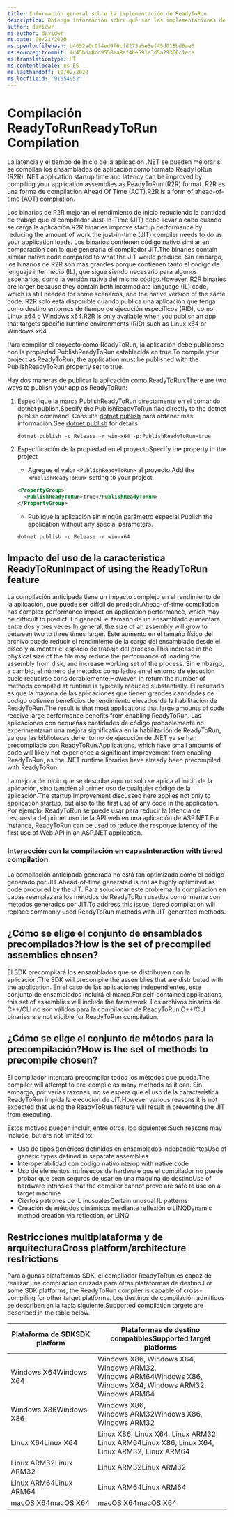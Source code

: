 ```yaml
---
title: Información general sobre la implementación de ReadyToRun
description: Obtenga información sobre qué son las implementaciones de ReadyToRun y por qué debe considerar su uso en el marco de la publicación de la aplicación con .NET 5 y .NET Core 3.0 y versiones posteriores.
author: davidwr
ms.author: davidwr
ms.date: 09/21/2020
ms.openlocfilehash: b4052a0c0f4ed9f6cfd273abe5ef45d018bd0ae0
ms.sourcegitcommit: 4d45bda8cd9558ea8af4be591e3d5a29360c1ece
ms.translationtype: HT
ms.contentlocale: es-ES
ms.lasthandoff: 10/02/2020
ms.locfileid: "91654952"
---
```

# <a name="readytorun-compilation"></a><span data-ttu-id="2563d-103">Compilación ReadyToRun</span><span class="sxs-lookup"><span data-stu-id="2563d-103">ReadyToRun Compilation</span></span>

<span data-ttu-id="2563d-104">La latencia y el tiempo de inicio de la aplicación .NET se pueden mejorar si se compilan los ensamblados de aplicación como formato ReadyToRun (R2R).</span><span class="sxs-lookup"><span data-stu-id="2563d-104">.NET application startup time and latency can be improved by compiling your application assemblies as ReadyToRun (R2R) format.</span></span> <span data-ttu-id="2563d-105">R2R es una forma de compilación Ahead Of Time (AOT).</span><span class="sxs-lookup"><span data-stu-id="2563d-105">R2R is a form of ahead-of-time (AOT) compilation.</span></span>

<span data-ttu-id="2563d-106">Los binarios de R2R mejoran el rendimiento de inicio reduciendo la cantidad de trabajo que el compilador Just-In-Time (JIT) debe llevar a cabo cuando se carga la aplicación.</span><span class="sxs-lookup"><span data-stu-id="2563d-106">R2R binaries improve startup performance by reducing the amount of work the just-in-time (JIT) compiler needs to do as your application loads.</span></span> <span data-ttu-id="2563d-107">Los binarios contienen código nativo similar en comparación con lo que generaría el compilador JIT.</span><span class="sxs-lookup"><span data-stu-id="2563d-107">The binaries contain similar native code compared to what the JIT would produce.</span></span> <span data-ttu-id="2563d-108">Sin embargo, los binarios de R2R son más grandes porque contienen tanto el código de lenguaje intermedio (IL), que sigue siendo necesario para algunos escenarios, como la versión nativa del mismo código.</span><span class="sxs-lookup"><span data-stu-id="2563d-108">However, R2R binaries are larger because they contain both intermediate language (IL) code, which is still needed for some scenarios, and the native version of the same code.</span></span> <span data-ttu-id="2563d-109">R2R solo está disponible cuando publica una aplicación que tenga como destino entornos de tiempo de ejecución específicos (RID), como Linux x64 o Windows x64.</span><span class="sxs-lookup"><span data-stu-id="2563d-109">R2R is only available when you publish an app that targets specific runtime environments (RID) such as Linux x64 or Windows x64.</span></span>

<span data-ttu-id="2563d-110">Para compilar el proyecto como ReadyToRun, la aplicación debe publicarse con la propiedad PublishReadyToRun establecida en true.</span><span class="sxs-lookup"><span data-stu-id="2563d-110">To compile your project as ReadyToRun, the application must be published with the PublishReadyToRun property set to true.</span></span>

<span data-ttu-id="2563d-111">Hay dos maneras de publicar la aplicación como ReadyToRun:</span><span class="sxs-lookup"><span data-stu-id="2563d-111">There are two ways to publish your app as ReadyToRun:</span></span>

01. <span data-ttu-id="2563d-112">Especifique la marca PublishReadyToRun directamente en el comando dotnet publish.</span><span class="sxs-lookup"><span data-stu-id="2563d-112">Specify the PublishReadyToRun flag directly to the dotnet publish command.</span></span> <span data-ttu-id="2563d-113">Consulte [dotnet publish](../tools/dotnet-publish.md) para obtener más información.</span><span class="sxs-lookup"><span data-stu-id="2563d-113">See [dotnet publish](../tools/dotnet-publish.md) for details.</span></span>

    ```dotnetcli
    dotnet publish -c Release -r win-x64 -p:PublishReadyToRun=true
    ```

02. <span data-ttu-id="2563d-114">Especificación de la propiedad en el proyecto</span><span class="sxs-lookup"><span data-stu-id="2563d-114">Specify the property in the project</span></span>

    - <span data-ttu-id="2563d-115">Agregue el valor `<PublishReadyToRun>` al proyecto.</span><span class="sxs-lookup"><span data-stu-id="2563d-115">Add the `<PublishReadyToRun>` setting to your project.</span></span>

    ```xml
    <PropertyGroup>
      <PublishReadyToRun>true</PublishReadyToRun>
    </PropertyGroup>
    ```

    - <span data-ttu-id="2563d-116">Publique la aplicación sin ningún parámetro especial.</span><span class="sxs-lookup"><span data-stu-id="2563d-116">Publish the application without any special parameters.</span></span>

    ```dotnetcli
    dotnet publish -c Release -r win-x64
    ```

## <a name="impact-of-using-the-readytorun-feature"></a><span data-ttu-id="2563d-117">Impacto del uso de la característica ReadyToRun</span><span class="sxs-lookup"><span data-stu-id="2563d-117">Impact of using the ReadyToRun feature</span></span>

<span data-ttu-id="2563d-118">La compilación anticipada tiene un impacto complejo en el rendimiento de la aplicación, que puede ser difícil de predecir.</span><span class="sxs-lookup"><span data-stu-id="2563d-118">Ahead-of-time compilation has complex performance impact on application performance, which may be difficult to predict.</span></span> <span data-ttu-id="2563d-119">En general, el tamaño de un ensamblado aumentará entre dos y tres veces.</span><span class="sxs-lookup"><span data-stu-id="2563d-119">In general, the size of an assembly will grow to between two to three times larger.</span></span> <span data-ttu-id="2563d-120">Este aumento en el tamaño físico del archivo puede reducir el rendimiento de la carga del ensamblado desde el disco y aumentar el espacio de trabajo del proceso.</span><span class="sxs-lookup"><span data-stu-id="2563d-120">This increase in the physical size of the file may reduce the performance of loading the assembly from disk, and increase working set of the process.</span></span> <span data-ttu-id="2563d-121">Sin embargo, a cambio, el número de métodos compilados en el entorno de ejecución suele reducirse considerablemente.</span><span class="sxs-lookup"><span data-stu-id="2563d-121">However, in return the number of methods compiled at runtime is typically reduced substantially.</span></span> <span data-ttu-id="2563d-122">El resultado es que la mayoría de las aplicaciones que tienen grandes cantidades de código obtienen beneficios de rendimiento elevados de la habilitación de ReadyToRun.</span><span class="sxs-lookup"><span data-stu-id="2563d-122">The result is that most applications that large amounts of code receive large performance benefits from enabling ReadyToRun.</span></span> <span data-ttu-id="2563d-123">Las aplicaciones con pequeñas cantidades de código probablemente no experimentarán una mejora significativa en la habilitación de ReadyToRun, ya que las bibliotecas del entorno de ejecución de .NET ya se han precompilado con ReadyToRun.</span><span class="sxs-lookup"><span data-stu-id="2563d-123">Applications, which have small amounts of code will likely not experience a significant improvement from enabling ReadyToRun, as the .NET runtime libraries have already been precompiled with ReadyToRun.</span></span>

<span data-ttu-id="2563d-124">La mejora de inicio que se describe aquí no solo se aplica al inicio de la aplicación, sino también al primer uso de cualquier código de la aplicación.</span><span class="sxs-lookup"><span data-stu-id="2563d-124">The startup improvement discussed here applies not only to application startup, but also to the first use of any code in the application.</span></span> <span data-ttu-id="2563d-125">Por ejemplo, ReadyToRun se puede usar para reducir la latencia de respuesta del primer uso de la API web en una aplicación de ASP.NET.</span><span class="sxs-lookup"><span data-stu-id="2563d-125">For instance, ReadyToRun can be used to reduce the response latency of the first use  of Web API in an ASP.NET application.</span></span>

### <a name="interaction-with-tiered-compilation"></a><span data-ttu-id="2563d-126">Interacción con la compilación en capas</span><span class="sxs-lookup"><span data-stu-id="2563d-126">Interaction with tiered compilation</span></span>

<span data-ttu-id="2563d-127">La compilación anticipada generada no está tan optimizada como el código generado por JIT.</span><span class="sxs-lookup"><span data-stu-id="2563d-127">Ahead-of-time generated is not as highly optimized as code produced by the JIT.</span></span> <span data-ttu-id="2563d-128">Para solucionar este problema, la compilación en capas reemplazará los métodos de ReadyToRun usados comúnmente con métodos generados por JIT.</span><span class="sxs-lookup"><span data-stu-id="2563d-128">To address this issue, tiered compilation will replace commonly used ReadyToRun methods with JIT-generated methods.</span></span>

## <a name="how-is-the-set-of-precompiled-assemblies-chosen"></a><span data-ttu-id="2563d-129">¿Cómo se elige el conjunto de ensamblados precompilados?</span><span class="sxs-lookup"><span data-stu-id="2563d-129">How is the set of precompiled assemblies chosen?</span></span>

<span data-ttu-id="2563d-130">El SDK precompilará los ensamblados que se distribuyen con la aplicación.</span><span class="sxs-lookup"><span data-stu-id="2563d-130">The SDK will precompile the assemblies that are distributed with the application.</span></span> <span data-ttu-id="2563d-131">En el caso de las aplicaciones independientes, este conjunto de ensamblados incluirá el marco.</span><span class="sxs-lookup"><span data-stu-id="2563d-131">For self-contained applications, this set of assemblies will include the framework.</span></span> <span data-ttu-id="2563d-132">Los archivos binarios de C++/CLI no son válidos para la compilación de ReadyToRun.</span><span class="sxs-lookup"><span data-stu-id="2563d-132">C++/CLI binaries are not eligible for ReadyToRun compilation.</span></span>

## <a name="how-is-the-set-of-methods-to-precompile-chosen"></a><span data-ttu-id="2563d-133">¿Cómo se elige el conjunto de métodos para la precompilación?</span><span class="sxs-lookup"><span data-stu-id="2563d-133">How is the set of methods to precompile chosen?</span></span>

<span data-ttu-id="2563d-134">El compilador intentará precompilar todos los métodos que pueda.</span><span class="sxs-lookup"><span data-stu-id="2563d-134">The compiler will attempt to pre-compile as many methods as it can.</span></span> <span data-ttu-id="2563d-135">Sin embargo, por varias razones, no se espera que el uso de la característica ReadyToRun impida la ejecución de JIT.</span><span class="sxs-lookup"><span data-stu-id="2563d-135">However various reasons it is not expected that using the ReadyToRun feature will result in preventing the JIT from executing.</span></span>

<span data-ttu-id="2563d-136">Estos motivos pueden incluir, entre otros, los siguientes:</span><span class="sxs-lookup"><span data-stu-id="2563d-136">Such reasons may include, but are not limited to:</span></span>

- <span data-ttu-id="2563d-137">Uso de tipos genéricos definidos en ensamblados independientes</span><span class="sxs-lookup"><span data-stu-id="2563d-137">Use of generic types defined in separate assemblies</span></span>
- <span data-ttu-id="2563d-138">Interoperabilidad con código nativo</span><span class="sxs-lookup"><span data-stu-id="2563d-138">Interop with native code</span></span>
- <span data-ttu-id="2563d-139">Uso de elementos intrínsecos de hardware que el compilador no puede probar que sean seguros de usar en una máquina de destino</span><span class="sxs-lookup"><span data-stu-id="2563d-139">Use of hardware intrinsics that the compiler cannot prove are safe to use on a target machine</span></span>
- <span data-ttu-id="2563d-140">Ciertos patrones de IL inusuales</span><span class="sxs-lookup"><span data-stu-id="2563d-140">Certain unusual IL patterns</span></span>
- <span data-ttu-id="2563d-141">Creación de métodos dinámicos mediante reflexión o LINQ</span><span class="sxs-lookup"><span data-stu-id="2563d-141">Dynamic method creation via reflection, or LINQ</span></span>

## <a name="cross-platformarchitecture-restrictions"></a><span data-ttu-id="2563d-142">Restricciones multiplataforma y de arquitectura</span><span class="sxs-lookup"><span data-stu-id="2563d-142">Cross platform/architecture restrictions</span></span>

<span data-ttu-id="2563d-143">Para algunas plataformas SDK, el compilador ReadyToRun es capaz de realizar una compilación cruzada para otras plataformas de destino.</span><span class="sxs-lookup"><span data-stu-id="2563d-143">For some SDK platforms, the ReadyToRun compiler is capable of cross-compiling for other target platforms.</span></span> <span data-ttu-id="2563d-144">Los destinos de compilación admitidos se describen en la tabla siguiente.</span><span class="sxs-lookup"><span data-stu-id="2563d-144">Supported compilation targets are described in the table below.</span></span>

| <span data-ttu-id="2563d-145">Plataforma de SDK</span><span class="sxs-lookup"><span data-stu-id="2563d-145">SDK platform</span></span> | <span data-ttu-id="2563d-146">Plataformas de destino compatibles</span><span class="sxs-lookup"><span data-stu-id="2563d-146">Supported target platforms</span></span> |
| ------------ | --------------------------- |
| <span data-ttu-id="2563d-147">Windows X64</span><span class="sxs-lookup"><span data-stu-id="2563d-147">Windows X64</span></span>  | <span data-ttu-id="2563d-148">Windows X86, Windows X64, Windows ARM32, Windows ARM64</span><span class="sxs-lookup"><span data-stu-id="2563d-148">Windows X86, Windows X64, Windows ARM32, Windows ARM64</span></span> |
| <span data-ttu-id="2563d-149">Windows X86</span><span class="sxs-lookup"><span data-stu-id="2563d-149">Windows X86</span></span>  | <span data-ttu-id="2563d-150">Windows X86, Windows ARM32</span><span class="sxs-lookup"><span data-stu-id="2563d-150">Windows X86, Windows ARM32</span></span> |
| <span data-ttu-id="2563d-151">Linux X64</span><span class="sxs-lookup"><span data-stu-id="2563d-151">Linux X64</span></span>    | <span data-ttu-id="2563d-152">Linux X86, Linux X64, Linux ARM32, Linux ARM64</span><span class="sxs-lookup"><span data-stu-id="2563d-152">Linux X86, Linux X64, Linux ARM32, Linux ARM64</span></span> |
| <span data-ttu-id="2563d-153">Linux ARM32</span><span class="sxs-lookup"><span data-stu-id="2563d-153">Linux ARM32</span></span>  | <span data-ttu-id="2563d-154">Linux ARM32</span><span class="sxs-lookup"><span data-stu-id="2563d-154">Linux ARM32</span></span> |
| <span data-ttu-id="2563d-155">Linux ARM64</span><span class="sxs-lookup"><span data-stu-id="2563d-155">Linux ARM64</span></span>  | <span data-ttu-id="2563d-156">Linux ARM64</span><span class="sxs-lookup"><span data-stu-id="2563d-156">Linux ARM64</span></span> |
| <span data-ttu-id="2563d-157">macOS X64</span><span class="sxs-lookup"><span data-stu-id="2563d-157">macOS X64</span></span>    | <span data-ttu-id="2563d-158">macOS X64</span><span class="sxs-lookup"><span data-stu-id="2563d-158">macOS X64</span></span> |

